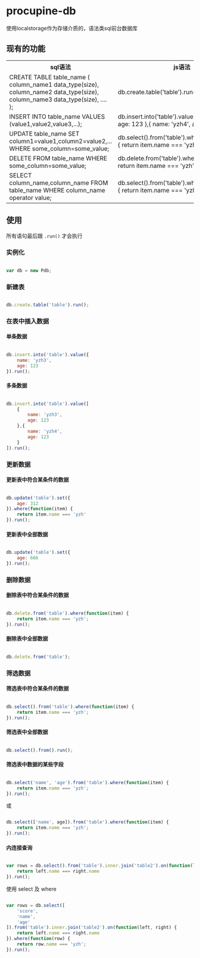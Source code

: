 # procupine-db

使用localstorage作为存储介质的，语法类sql前台数据库

## 现有的功能

<table>
    <tr>
        <th>sql语法</th>
        <th>js语法</th>
    </tr>
    <tr>
        <td>
            CREATE TABLE table_name
            (
            column_name1 data_type(size),
            column_name2 data_type(size),
            column_name3 data_type(size),
            ....
            );
        </td>
        <td>
            db.create.table('table').run();
        </td>
    </tr>
    <tr>
        <td>
            INSERT INTO table_name
            VALUES (value1,value2,value3,...);
        </td>
        <td>
        db.insert.into('table').value([
            {
                name: 'yzh3',
                age: 123
            },{
                name: 'yzh4',
                age: 123
            }
        ]).run();
        </td>
    </tr>
    <tr>
        <td>
            UPDATE table_name
            SET column1=value1,column2=value2,...
            WHERE some_column=some_value;
        </td>
        <td>
            db.select().from('table').where(function(item) {
    			return item.name === 'yzh';
    		}).run();
        </td>
    </tr>
    <tr>
        <td>
            DELETE FROM table_name
            WHERE some_column=some_value;
        </td>
        <td>
            db.delete.from('table').where(function(item) {
                return item.name === 'yzh';
            }).run();
        </td>
    </tr>
    <tr>
        <td>
            SELECT column_name,column_name
            FROM table_name
            WHERE column_name operator value;
        </td>
        <td>
            db.select().from('table').where(function(item) {
                return item.name === 'yzh';
            }).run();
        </td>
    </tr>
</table>

## 使用

所有语句最后跟 `.run()` 才会执行

### 实例化

```JavaScript

var db = new Pdb;

```

### 新建表

```JavaScript

db.create.table('table').run();

```

### 在表中插入数据

#### 单条数据

```JavaScript

db.insert.into('table').value({
    name: 'yzh3',
    age: 123
}).run();

```

#### 多条数据

```JavaScript

db.insert.into('table').value([
    {
        name: 'yzh3',
        age: 123
    },{
        name: 'yzh4',
        age: 123
    }
]).run();

```

### 更新数据

#### 更新表中符合某条件的数据

```JavaScript

db.update('table').set({
	age: 312
}).where(function(item) {
	return item.name === 'yzh'
}).run();

```

#### 更新表中全部数据

```JavaScript

db.update('table').set({
	age: 666
}).run();

```

### 删除数据

#### 删除表中符合某条件的数据

```JavaScript

db.delete.from('table').where(function(item) {
	return item.name === 'yzh';
}).run();

```

#### 删除表中全部数据

```JavaScript

db.delete.from('table');

```

### 筛选数据

#### 筛选表中符合某条件的数据

```JavaScript

db.select().from('table').where(function(item) {
	return item.name === 'yzh';
}).run();

```

#### 筛选表中全部数据

```JavaScript

db.select().from().run();

```

#### 筛选表中数据的某些字段

```JavaScript

db.select('name', 'age').from('table').where(function(item) {
	return item.name === 'yzh';
}).run();

```

或

```JavaScript

db.select(['name', age]).from('table').where(function(item) {
	return item.name === 'yzh';
}).run();

```

#### 内连接查询

```JavaScript

var rows = db.select().from('table').inner.join('table2').on(function(left, right) {
    return left.name === right.name
}).run();

```

使用 select 及 where

```JavaScript

var rows = db.select([
    'score',
    'name',
    'age'
]).from('table').inner.join('table2').on(function(left, right) {
    return left.name === right.name
}).where(function(row) {
    return row.name === 'yzh';
}).run();

```
